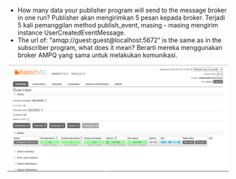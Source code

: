 - How many data your publisher program will send to the message broker in one run? 
Publisher akan mengirimkan 5 pesan kepada broker. Terjadi 5 kali pemanggilan method publish_event, masing - masing mengirim instance UserCreatedEventMessage.
- The url of: “amqp://guest:guest@localhost:5672” is the same as in the subscriber program, what does it mean?
Berarti mereka menggunakan broker AMPQ yang sama untuk melakukan komunikasi.

![ss1](images/ss1.png)